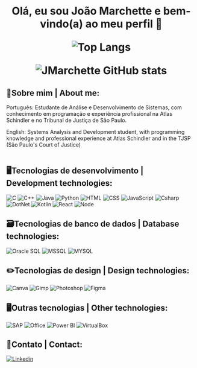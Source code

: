 <h1 align="center"> Olá, eu sou João Marchette e bem-vindo(a) ao meu perfil 👾 

  ![Top Langs](https://github-readme-stats.vercel.app/api/top-langs/?username=jmarchette&layout=compact&theme=tokyonight)
  
  ![JMarchette GitHub stats](https://github-readme-stats.vercel.app/api?username=jmarchette&show_icons=true&theme=tokyonight&hide=stars,issues,prs)
  <br>
## 👾Sobre mim | About me:
  Português: Estudante de Análise e Desenvolvimento de Sistemas, com conhecimento em programação e experiência profissional na Atlas Schindler e no Tribunal de Justiça de São Paulo.
  
  English: Systems Analysis and Development student, with programming knowledge and professional experience at Atlas Schindler and in the TJSP (São Paulo's Court of Justice)
  <br><br>
</h1>

  ## 🖥️Tecnologias de desenvolvimento | Development technologies:
  
  ![C](https://img.shields.io/badge/C-00599C?style=for-the-badge&logo=c&logoColor=white)
  ![C++](https://img.shields.io/badge/C%2B%2B-00599C?style=for-the-badge&logo=c%2B%2B&logoColor=white)
  ![Java](https://img.shields.io/badge/Java-ED8B00?style=for-the-badge&logo=openjdk&logoColor=white)
  ![Python](https://img.shields.io/badge/Python-3776AB?style=for-the-badge&logo=python&logoColor=white)
  ![HTML](https://img.shields.io/badge/HTML5-E34F26?style=for-the-badge&logo=html5&logoColor=white)
  ![CSS](https://img.shields.io/badge/CSS3-1572B6?style=for-the-badge&logo=css3&logoColor=white)
  ![JavaScript](https://img.shields.io/badge/JavaScript-323330?style=for-the-badge&logo=javascript&logoColor=F7DF1E)
  ![Csharp](https://img.shields.io/badge/C%23-239120?style=for-the-badge&logo=c-sharp&logoColor=white)
  ![DotNet](https://img.shields.io/badge/.NET-5C2D91?style=for-the-badge&logo=.net&logoColor=white)
  ![Kotlin](https://img.shields.io/badge/Kotlin-0095D5?&style=for-the-badge&logo=kotlin&logoColor=white)
  ![React](https://img.shields.io/badge/React-20232A?style=for-the-badge&logo=react&logoColor=61DAFB)
  ![Node](https://img.shields.io/badge/Node.js-43853D?style=for-the-badge&logo=node.js&logoColor=white)
  
  ## 🗃️Tecnologias de banco de dados | Database technologies:
  ![Oracle SQL](https://img.shields.io/badge/Oracle-F80000?style=for-the-badge&logo=Oracle&logoColor=white)
  ![MSSQL](https://img.shields.io/badge/Microsoft%20SQL%20Server-CC2927?style=for-the-badge&logo=microsoft%20sql%20server&logoColor=white)
  ![MYSQL](https://img.shields.io/badge/MySQL-00000F?style=for-the-badge&logo=mysql&logoColor=white)
  
  ## ✏️Tecnologias de design | Design technologies:
  ![Canva](https://img.shields.io/badge/Canva-%2300C4CC.svg?&style=for-the-badge&logo=Canva&logoColor=white)
  ![Gimp](https://img.shields.io/badge/gimp-5C5543?style=for-the-badge&logo=gimp&logoColor=white)
  ![Photoshop](https://img.shields.io/badge/Adobe%20Photoshop-31A8FF?style=for-the-badge&logo=Adobe%20Photoshop&logoColor=black)
  ![Figma](https://img.shields.io/badge/Figma-F24E1E?style=for-the-badge&logo=figma&logoColor=white)
  
  ## 🖥️Outras tecnologias | Other technologies:
  ![SAP](https://img.shields.io/badge/SAP-0FAAFF?style=for-the-badge&logo=sap&logoColor=white)
  ![Office](https://img.shields.io/badge/Microsoft_Office-D83B01?style=for-the-badge&logo=microsoft-office&logoColor=white)
  ![Power BI](https://img.shields.io/badge/PowerBI-F2C811?style=for-the-badge&logo=Power%20BI&logoColor=white)
  ![VirtualBox](https://img.shields.io/badge/VirtualBox-21416b?style=for-the-badge&logo=VirtualBox&logoColor=white)
  
  
  ## 📲Contato | Contact:
  [![Linkedin](https://img.shields.io/badge/LinkedIn-0077B5?style=for-the-badge&logo=linkedin&logoColor=white)](https://www.linkedin.com/in/jo%C3%A3o-marchette-6659861b5/)
  
